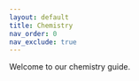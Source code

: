 ```yaml
---
layout: default
title: Chemistry
nav_order: 0
nav_exclude: true
---
```

Welcome to our chemistry guide.

